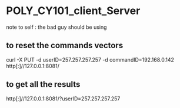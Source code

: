 # POLY_CY101_client_Server

note to self : the bad guy should be using 


## to reset the commands vectors 
curl -X PUT -d userID=257.257.257.257 -d commandID=192.168.0.142 http[:]//127.0.0.1:8081/



## to get all the results
http[:]//127.0.0.1:8081/?userID=257.257.257.257